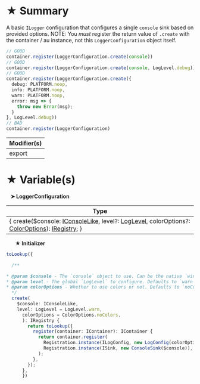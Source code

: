 # &#9733; Summary

A basic `ILogger` configuration that configures a single `console` sink based on provided options.
NOTE: You *must* register the return value of `.create` with the container / au instance, not this `LoggerConfiguration` object itself.
```ts
// GOOD
container.register(LoggerConfiguration.create(console))
// GOOD
container.register(LoggerConfiguration.create(console, LogLevel.debug))
// GOOD
container.register(LoggerConfiguration.create({
  debug: PLATFORM.noop,
  info: PLATFORM.noop,
  warn: PLATFORM.noop,
  error: msg => {
    throw new Error(msg);
  }
}, LogLevel.debug))
// BAD
container.register(LoggerConfiguration)
```

| Modifier(s)                            |
|----------------------------------------|
| export |

# &#9733; Variable(s)

&nbsp;&nbsp; **&#10148; LoggerConfiguration**

| Type                        |
|-----------------------------|
| { create($console: [IConsoleLike](/kernel/interface/logger/iconsolelike.md), level?: [LogLevel](/kernel/enum/reporter/loglevel.md), colorOptions?: [ColorOptions](/kernel/enum/logger/coloroptions.md)): [IRegistry](/kernel/interface/di/iregistry.md); } |

&nbsp;&nbsp;&nbsp;&nbsp;&nbsp; **&#9733; Initializer**

```ts
toLookup({
  
  /**

* @param $console - The `console` object to use. Can be the native `window.console` / `global.console`, but can also be a wrapper or mock that implements the same interface.
* @param level - The global `LogLevel` to configure. Defaults to `warn` or higher.
* @param colorOptions - Whether to use colors or not. Defaults to `noColors`. Colors are especially nice in nodejs environments but don't necessarily work (well) in all environments, such as browsers.
  */
  create(
    $console: IConsoleLike,
    level: LogLevel = LogLevel.warn,
      colorOptions = ColorOptions.noColors,
      ): IRegistry {
        return toLookup({
          register(container: IContainer): IContainer {
            return container.register(
              Registration.instance(ILogConfig, new LogConfig(colorOptions, level)),
              Registration.instance(ISink, new ConsoleSink($console)),
            );
          },
        });
      },
      })
```